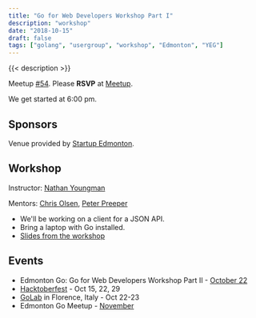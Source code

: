 ```yaml
---
title: "Go for Web Developers Workshop Part I"
description: "workshop"
date: "2018-10-15"
draft: false
tags: ["golang", "usergroup", "workshop", "Edmonton", "YEG"]
---
```

{{< description >}}

Meetup [#54](https://github.com/edmontongo/presentations/issues/86). Please **RSVP** at [Meetup](https://www.meetup.com/startupedmonton/events/254366653/).

We get started at 6:00 pm.

## Sponsors

Venue provided by [Startup Edmonton](https://www.startupedmonton.com/).

## Workshop

Instructor: [Nathan Youngman](https://github.com/nathany)

Mentors: [Chris Olsen](https://github.com/chrisolsen), [Peter Preeper](https://github.com/ppreeper)

- We'll be working on a client for a JSON API.
- Bring a laptop with Go installed.
- [Slides from the workshop](https://talks.godoc.org/github.com/edmontongo/presentations/2018-10/workshop-one/workshop-one.slide#1)

## Events

- Edmonton Go: Go for Web Developers Workshop Part II - [October 22](/meetup/2018-10-22/)
- [Hacktoberfest](https://hacktoberfestyeg.com/) - Oct 15, 22, 29
- [GoLab](https://golab.io/) in Florence, Italy - Oct 22-23
- Edmonton Go Meetup - [November](/meetup/2018-11/)
